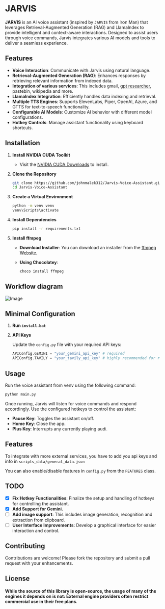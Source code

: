 # JARVIS

**JARVIS** is an AI voice assistant (inspired by `JARVIS` from Iron Man) that leverages Retrieval-Augmented Generation (RAG) and LlamaIndex to provide intelligent and context-aware interactions. Designed to assist users through voice commands, Jarvis integrates various AI models and tools to deliver a seamless experience.

## Features

- **Voice Interaction**: Communicate with Jarvis using natural language.
- **Retrieval-Augmented Generation (RAG)**: Enhances responses by retrieving relevant information from indexed data.
- **Integration of various services**: This includes gmail, [gpt researcher](https://github.com/assafelovic/gpt-researcher/), pastebin, wikipedia and more.
- **LlamaIndex Integration**: Efficiently handles data indexing and retrieval.
- **Multiple TTS Engines**: Supports ElevenLabs, Piper, OpenAI, Azure, and GTTS for text-to-speech functionality.
- **Configurable AI Models**: Customize AI behavior with different model configurations.
- **Hotkey Controls**: Manage assistant functionality using keyboard shortcuts.

## Installation
1. **Install NVIDIA CUDA Toolkit**
   
   - Visit the [NVIDIA CUDA Downloads](https://developer.nvidia.com/cuda-downloads) to install.
2. **Clone the Repository**
   ```bash
   git clone https://github.com/johnmalek312/Jarvis-Voice-Assistant.git
   cd Jarvis-Voice-Assistant
   ```

3. **Create a Virtual Environment**
   ```bash
   python -m venv venv
   venv\Scripts\activate
   ```

4. **Install Dependencies**
   ```bash
   pip install -r requirements.txt
   ```
5. **Install ffmpeg**
   
   - **Download Installer**: You can download an installer from the [ffmpeg Website](https://ffmpeg.org/download.html).
   
   - **Using Chocolatey**:
     ```bash
     choco install ffmpeg
     ```
## Workflow diagram
![Image](https://github.com/user-attachments/assets/b18b71c9-aa85-44d1-8756-6a6a67444e88)

## Minimal Configuration
1. **Run  `install.bat`**
2. **API Keys**

   Update the `config.py` file with your required API keys:
   ```python
   APIConfig.GEMINI = "your_gemini_api_key" # required
   APIConfig.TAVILY = "your_tavily_api_key" # highly recommended for researching feature.
   ```

## Usage

Run the voice assistant from venv using the following command:
```bash
python main.py
```

Once running, Jarvis will listen for voice commands and respond accordingly. Use the configured hotkeys to control the assistant:

- **Pause Key**: Toggles the assistant on/off.
- **Home Key**: Close the app.
- **Plus Key**: Interrupts any currently playing audi.

## Features

To integrate with more external services, you have to add you api keys and info in `scripts_data/general_data.json`

You can also enable/disable features in `config.py` from the `FEATURES` class.

## TODO

- [x] **Fix Hotkey Functionalities**: Finalize the setup and handling of hotkeys for controlling the assistant.
- [x] **Add Support for Gemini.**
- [ ] **Add image support**: This includes image generation, recognition and extraction from clipboard.
- [ ] **User Interface Improvements**: Develop a graphical interface for easier interaction and control.

## Contributing

Contributions are welcome! Please fork the repository and submit a pull request with your enhancements.

## License

#### While the source of this library is open-source, the usage of many of the engines it depends on is not: External engine providers often restrict commercial use in their free plans.
